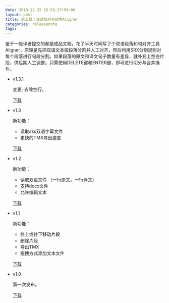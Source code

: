 ```yaml
---
date: 2018-12-25 15:53:17+08:00
layout: post
title: 新工具！双语句对齐软件Aligner
categories: releasenote
tags: 
---
```


鉴于一般译者提交的都是成品文档，花了半天时间写了个双语段落和句对齐工具Aligner，原理是先把双语文本按段落分割并人工对齐，然后利用SRX分割规则对每个段落进行句段分割。如果段落的原文和译文句子数量有差异，就补充上空白片段，供后期人工调整。只需使用DELETE键和ENTER键，即可进行切分与合并操作。

* v1.3.1

	变更: 去除空行。
	
	[下载](https://github.com/xulihang/Aligner/releases/download/v1.3.1/Aligner.zip)

* v1.3

    新功能：
    
    * 读取ass双语字幕文件
    * 更快的TMX导出速度
    
    [下载](https://github.com/xulihang/Aligner/releases/download/v1.3/Aligner.zip)



* v1.2

    新功能：
    
    * 读取双语文件 （一行原文，一行译文）
    * 支持docx文件
    * 允许编辑文本
    
    [下载](https://github.com/xulihang/Aligner/releases/download/v1.2/Aligner.zip)

* v1.1

    新功能：
    
    * 往上或往下移动片段 
    * 删除片段
    * 导出TMX
    * 拖拽方式添加文本文件
    
    [下载](https://github.com/xulihang/Aligner/releases/download/v1.1/Aligner.zip)

* v1.0
    
    第一次发布。
    
    [下载](https://github.com/xulihang/Aligner/releases/download/v1.0/Aligner.zip)